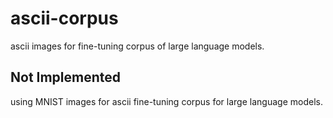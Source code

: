 # ascii-corpus
ascii images for fine-tuning corpus of large language models.

## Not Implemented
using MNIST images for ascii fine-tuning corpus for large language models.
